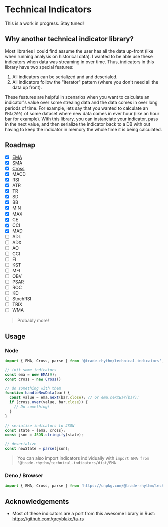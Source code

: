 # Technical Indicators

This is a work in progress. Stay tuned!

## Why another technical indicator library?

Most libraries I could find assume the user has all the data up-front (like when running analysis on historical data). I wanted to be able use these indicators when data was streaming in over time. Thus, indicators in this library have two special features:

1. All indicators can be serialized and and deserialed.
2. All indicators follow the "iterator" pattern (where you don't need all the data up front).

These features are helpful in scenarios when you want to calculate an indicator's value over some streaing data and the data comes in over long periods of time. For example, lets say that you wanted to calculate an `EMA(200)` of some dataset where new data comes in ever hour (like an hour bar for example). With this library, you can instanciate your indicator, pass in the next value, and then serialize the indicator back to a DB with out having to keep the indicator in memory the whole time it is being calculated.

## Roadmap

- [x] [EMA](https://www.investopedia.com/terms/e/ema.asp)
- [x] [SMA](https://www.investopedia.com/terms/s/sma.asp)
- [x] [Cross](https://www.investopedia.com/terms/c/crossover.asp)
- [x] MACD
- [x] RSI
- [x] ATR
- [x] TR
- [x] SD
- [x] BB
- [x] MIN
- [x] MAX
- [x] CE
- [x] CCI
- [x] MAD
- [ ] ADL
- [ ] ADX
- [ ] AO
- [ ] CCI
- [ ] FI
- [ ] KST
- [ ] MFI
- [ ] OBV
- [ ] PSAR
- [ ] ROC
- [ ] KD
- [ ] StochRSI
- [ ] TRIX
- [ ] WMA

> Probably more!


## Usage
### Node
```js
import { EMA, Cross, parse } from '@trade-rhythm/technical-indicators';

// init some indicators
const ema = new EMA(9);
const cross = new Cross()

// do something with them
function handleNewData(bar) {
  const value = ema.next(bar.close); // or ema.nextBar(bar);
  if (cross.over(value, bar.close)) {
    // Do something!
  }
}

// serialize indicators to JSON
const state = {ema, cross};
const json = JSON.stringify(state);

// deserialize
const newState = parse(json);
```

> You can also import indicators individually with `import EMA from '@trade-rhythm/technical-indicators/dist/EMA`


### Deno / Browser
```js
import { EMA, Cross, parse } from 'https://unpkg.com/@trade-rhythm/technical-indicators';
```

## Acknowledgements

- Most of these indicators are a port from this awesome library in Rust: https://github.com/greyblake/ta-rs

